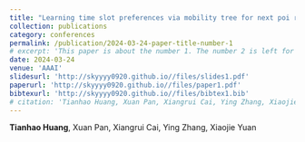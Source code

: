 ```yaml
---
title: "Learning time slot preferences via mobility tree for next poi recommendation"
collection: publications
category: conferences
permalink: /publication/2024-03-24-paper-title-number-1
# excerpt: 'This paper is about the number 1. The number 2 is left for future work.'
date: 2024-03-24
venue: 'AAAI'
slidesurl: 'http://skyyyy0920.github.io//files/slides1.pdf'
paperurl: 'http://skyyyy0920.github.io//files/paper1.pdf'
bibtexurl: 'http://skyyyy0920.github.io//files/bibtex1.bib'
# citation: 'Tianhao Huang, Xuan Pan, Xiangrui Cai, Ying Zhang, Xiaojie Yuan. "Learning time slot preferences via mobility tree for next poi recommendation." Proceedings of the AAAI Conference on Artificial Intelligence. Vol. 38. No. 8. 2024.'
---
```

**Tianhao Huang**, Xuan Pan, Xiangrui Cai, Ying Zhang, Xiaojie Yuan